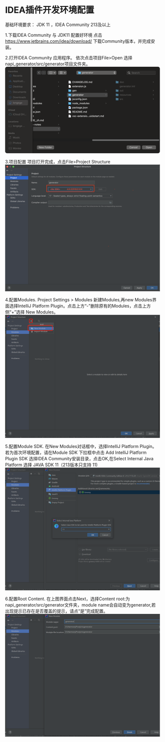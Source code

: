 # IDEA插件开发环境配置

基础环境要求：
JDK 11 ，IDEA Community 213及以上

1.下载IDEA Community 与 JDK11 配置好环境
点击 https://www.jetbrains.com/idea/download/ 下载Community版本，并完成安装。


2.打开IDEA Community 应用程序。
依次点击项目File>Open 选择napi_generator/src/generator项目文件夹。
![](../../figures/IntelliJ_env_config_open_proj.png)

3.项目配置
项目打开完成，点击File>Project Structure
![](../../figures/IntelliJ_env_proj_structure.png)

4.配置Modules.
Project Settings > Modules 新建Modules,再new Modules界面选择IntelliJ Platform Plugin。点击上方“-”删除原有的Modules，点击上方侧“+”选择 New Modules。
![](../../figures/IntelliJ_env_Proj_Module.png)

5.配置Module SDK.
在New Modules对话框中，选择IntelliJ Platform Plugin。若为首次环境配置，请在Module SDK 下拉框中点击 Add IntelliJ Platform Plugin SDK 选择IDEA Community安装目录，点击OK,在Select Internal Java Platform 选择 JAVA SDK 11（213版本只支持 11)
![](../../figures/IntelliJ_env_Proj_Module_New.png)

6.配置Root Content.
在上图界面点击Next，选择Content root:为napi_generator/src/generator文件夹，module name会自动变为generator,若出现提示已存在是否覆盖的提示，请点“是”完成配置。
![](../../figures/IntelliJ_env_module_root.png)